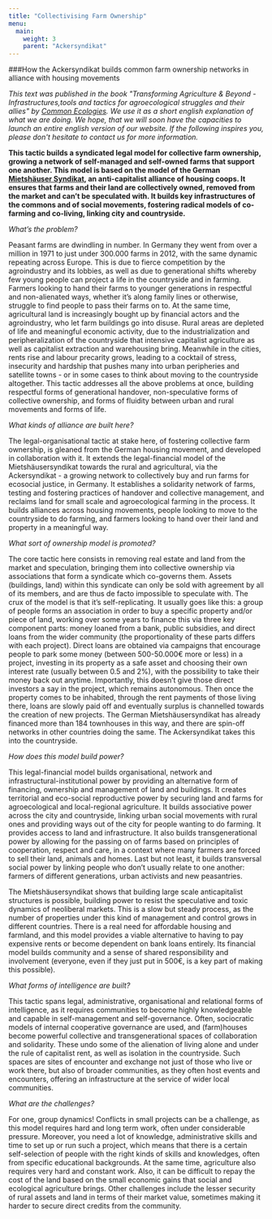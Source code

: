 ```yaml
---
title: "Collectivising Farm Ownership"
menu:
  main:
    weight: 3
    parent: "Ackersyndikat"
---
```


###How the Ackersyndikat builds common farm ownership networks in alliance with housing movements

*This text was published in the book "Transforming Agriculture & Beyond - Infrastructures,tools and tactics for agroecological struggles and their allies" by [Common Ecologies](https://commonecologies.net/). We use it as a short english explanation of what we are doing. We hope, that we will soon have the capacities to launch an entire english version of our website. If the following inspires you, please don't hesitate to contact us for more information.*

**This tactic builds a syndicated legal model for collective farm ownership, growing a network of self-managed and self-owned farms that support one another. This model is based on the model of the German [Mietshäuser Syndikat](www.syndikat.org), an anti-capitalist alliance of housing coops. It ensures that farms and their land are collectively owned, removed from the market and can’t be speculated with. It builds key infrastructures of the commons and of social movements, fostering radical models of co-farming and co-living, linking city and countryside.**

*What’s the problem?*

Peasant farms are dwindling in number. In Germany they went from over a million in 1971 to just under 300.000 farms in 2012, with the same dynamic repeating across Europe. This is due to fierce competition by the agroindustry and its lobbies, as well as due to generational shifts whereby few young people can project a life in the countryside and in farming. Farmers looking to hand their farms to younger generations in respectful and non-alienated ways, whether it’s along family lines or otherwise, struggle to find people to pass their farms on to. At the same time, agricultural land is increasingly bought up by financial actors and the agroindustry, who let farm buildings go into disuse. Rural areas are depleted of life and meaningful economic activity, due to the industrialization and peripheralization of the countryside that intensive capitalist agriculture as well as capitalist extraction and warehousing bring. Meanwhile in the cities, rents rise and labour precarity grows, leading to a cocktail of stress, insecurity and hardship that pushes many into urban peripheries and satellite towns - or in some cases to think about moving to the countryside altogether. This tactic addresses all the above problems at once, building respectful forms of generational handover, non-speculative forms of collective ownership, and forms of fluidity between urban and rural movements and forms of life. 

*What kinds of alliance are built here?*

The legal-organisational tactic at stake here, of fostering collective farm ownership, is gleaned from the German housing movement, and developed in collaboration with it. It extends the legal-financial model of the Mietshäusersyndikat towards the rural and agricultural, via the Ackersyndikat - a growing network to collectively buy and run farms for ecosocial justice, in Germany. It establishes a solidarity network of farms, testing and fostering practices of handover and collective management, and reclaims land for small scale and agroecological farming in the process. It builds alliances across housing movements, people looking to move to the countryside to do farming, and farmers looking to hand over their land and property in a meaningful way.

*What sort of ownership model is promoted?*

The core tactic here consists in removing real estate and land from the market and speculation, bringing them into collective ownership via associations that form a syndicate which co-governs them. Assets (buildings, land) within this syndicate can only be sold with agreement by all of its members, and are thus de facto impossible to speculate with. The crux of the model is that it’s self-replicating. It usually goes like this: a group of people forms an association in order to buy a specific property and/or piece of land, working over some years to finance this via three key component parts: money loaned from a bank, public subsidies, and direct loans from the wider community (the proportionality of these parts differs with each project). Direct loans are obtained via campaigns that encourage people to park some money (between 500-50.000€ more or less) in a project, investing in its property as a safe asset and choosing their own interest rate (usually between 0.5 and 2%), with the possibility to take their money back out anytime. Importantly, this doesn’t give those direct investors a say in the project, which remains autonomous. Then once the property comes to be inhabited, through the rent payments of those living there, loans are slowly paid off and eventually surplus is channelled towards the creation of new projects. The German Mietshäusersyndikat has already financed more than 184 townhouses in this way, and there are spin-off networks in other countries doing the same. The Ackersyndikat takes this into the countryside.

*How does this model build power?*

This legal-financial model builds organisational, network and infrastructural-institutional power by providing an alternative form of financing, ownership and management of land and buildings. It creates territorial and eco-social reproductive power by securing land and farms for agroecological and local-regional agriculture. It builds associative power across the city and countryside, linking urban social movements with rural ones and providing ways out of the city for people wanting to do farming. It provides access to land and infrastructure. It also builds transgenerational power by allowing for the passing on of farms based on principles of cooperation, respect and care, in a context where many farmers are forced to sell their land, animals and homes. Last but not least, it builds transversal social power by linking people who don’t usually relate to one another: farmers of different generations, urban activists and new peasantries.

The Mietshäusersyndikat shows that building large scale anticapitalist structures is possible, building power to resist the speculative and toxic dynamics of neoliberal markets. This is a slow but steady process, as the number of properties under this kind of management and control grows in different countries. There is a real need for affordable housing and farmland, and this model provides a viable alternative to having to pay expensive rents or become dependent on bank loans entirely. Its financial model builds community and a sense of shared responsibility and involvement (everyone, even if they just put in 500€, is a key part of making this possible).

*What forms of intelligence are built?*

This tactic spans legal, administrative, organisational and relational forms of intelligence, as it requires communities to become highly knowledgeable and capable in self-management and self-governance. Often, sociocratic models of internal cooperative governance are used, and (farm)houses become powerful collective and transgenerational spaces of collaboration and solidarity. These undo some of the alienation of living alone and under the rule of capitalist rent, as well as isolation in the countryside. Such spaces are sites of encounter and exchange not just of those who live or work there, but also of broader communities, as they often host events and encounters, offering an infrastructure at the service of wider local communities.

*What are the challenges?*

For one, group dynamics! Conflicts in small projects can be a challenge, as this model requires hard and long term work, often under considerable pressure. Moreover, you need a lot of knowledge, administrative skills and time to set up or run such a project, which means that there is a certain self-selection of people with the right kinds of skills and knowledges, often from specific educational backgrounds. At the same time, agriculture also requires very hard and constant work. Also, it can be difficult to repay the cost of the land based on the small economic gains that social and ecological agriculture brings. Other challenges include the lesser security of rural assets and land in terms of their market value, sometimes making it harder to secure direct credits from the community.

